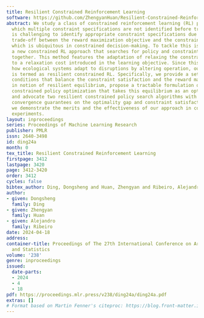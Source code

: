 ```yaml
---
title: Resilient Constrained Reinforcement Learning
software: https://github.com/ZhengyanHuan/Resilient-Constrained-Reinforcement-Learning
abstract: We study a class of constrained reinforcement learning (RL) problems in
  which multiple constraint specifications are not identified before training. It
  is challenging to identify appropriate constraint specifications due to the undefined
  trade-off between the reward maximization objective and the constraint satisfaction,
  which is ubiquitous in constrained decision-making. To tackle this issue, we propose
  a new constrained RL approach that searches for policy and constraint specifications
  together. This method features the adaptation of relaxing the constraint according
  to a relaxation cost introduced in the learning objective. Since this feature mimics
  how ecological systems adapt to disruptions by altering operation, our approach
  is termed as resilient constrained RL. Specifically, we provide a set of sufficient
  conditions that balance the constraint satisfaction and the reward maximization
  in notion of resilient equilibrium, propose a tractable formulation of resilient
  constrained policy optimization that takes this equilibrium as an optimal solution,
  and advocate two resilient constrained policy search algorithms with non-asymptotic
  convergence guarantees on the optimality gap and constraint satisfaction. Furthermore,
  we demonstrate the merits and the effectiveness of our approach in computational
  experiments.
layout: inproceedings
series: Proceedings of Machine Learning Research
publisher: PMLR
issn: 2640-3498
id: ding24a
month: 0
tex_title: Resilient Constrained Reinforcement Learning
firstpage: 3412
lastpage: 3420
page: 3412-3420
order: 3412
cycles: false
bibtex_author: Ding, Dongsheng and Huan, Zhengyan and Ribeiro, Alejandro
author:
- given: Dongsheng
  family: Ding
- given: Zhengyan
  family: Huan
- given: Alejandro
  family: Ribeiro
date: 2024-04-18
address:
container-title: Proceedings of The 27th International Conference on Artificial Intelligence
  and Statistics
volume: '238'
genre: inproceedings
issued:
  date-parts:
  - 2024
  - 4
  - 18
pdf: https://proceedings.mlr.press/v238/ding24a/ding24a.pdf
extras: []
# Format based on Martin Fenner's citeproc: https://blog.front-matter.io/posts/citeproc-yaml-for-bibliographies/
---
```

